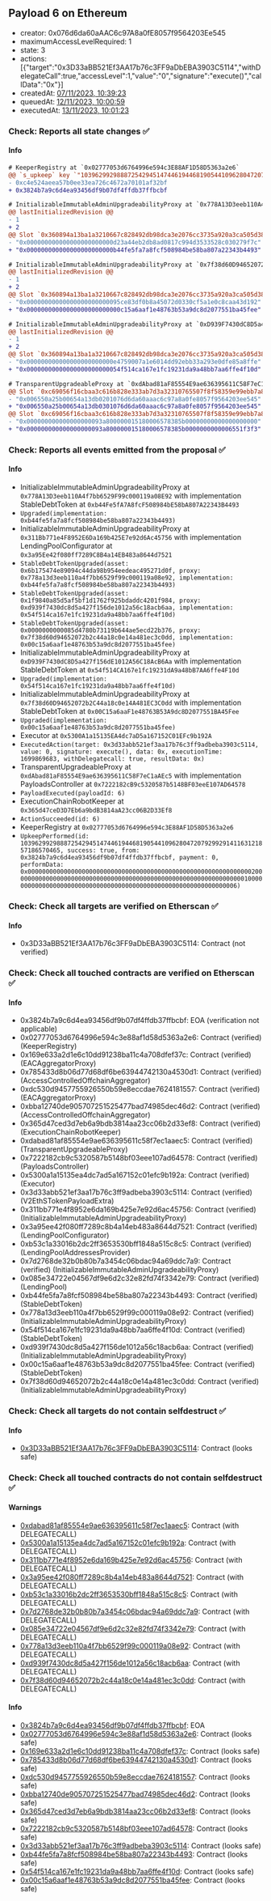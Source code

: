 ## Payload 6 on Ethereum

- creator: 0x076d6da60aAAC6c97A8a0fE8057f9564203Ee545
- maximumAccessLevelRequired: 1
- state: 3
- actions: [{"target":"0x3D33aBB521Ef3AA17b76c3FF9aDbEBA3903C5114","withDelegateCall":true,"accessLevel":1,"value":"0","signature":"execute()","callData":"0x"}]
- createdAt: [07/11/2023, 10:39:23](https://etherscan.io/tx/0x3160fda2b5c38d1b0981de0a1e8326e4996c7e1e7f0a43b120daa27449975e7a)
- queuedAt: [12/11/2023, 10:00:59](https://etherscan.io/tx/0xedd910d73c5cb12f24f67c26c8bd38095e95654d25d152dc0c8af63d4076d2f3)
- executedAt: [13/11/2023, 10:01:23](https://etherscan.io/tx/0xb95c05c33551160eb8349415f5947fdf9072600f12f83e8d915e760178501d6b)

### Check: Reports all state changes :white_check_mark:

#### Info


```diff
# KeeperRegistry at `0x02777053d6764996e594c3E88AF1D58D5363a2e6`
@@ `s_upkeep` key `"103962992988872542945147446194468190544109628047207929929141163121857186570465"`.lastKeeper @@
- 0xc4e524aeea57b0ee33ea726c4672a70101af32bf
+ 0x3824b7a9c6d4ea93456df9b07df4ffdb37ffbcbf

```

```diff
# InitializableImmutableAdminUpgradeabilityProxy at `0x778A13D3eeb110A4f7bb6529F99c000119a08E92` with implementation StableDebtToken at `0xb44Fe5fA7A8fcF508984bE58bA807A22343B4493`
@@ lastInitializedRevision @@
- 1
+ 2
@@ Slot `0x360894a13ba1a3210667c828492db98dca3e2076cc3735a920a3ca505d382bbc` @@
- "0x000000000000000000000000d23a44eb2db8ad0817c994d3533528c030279f7c"
+ "0x000000000000000000000000b44fe5fa7a8fcf508984be58ba807a22343b4493"
```

```diff
# InitializableImmutableAdminUpgradeabilityProxy at `0x7f38d60D94652072b2C44a18c0e14A481EC3C0dd` with implementation StableDebtToken at `0x00C15a6aaF1e48763B53A9dc8D2077551BA45Fee`
@@ lastInitializedRevision @@
- 1
+ 2
@@ Slot `0x360894a13ba1a3210667c828492db98dca3e2076cc3735a920a3ca505d382bbc` @@
- "0x00000000000000000000000095ce83df0b8a45072d0330cf5a1e0c8caa43d192"
+ "0x00000000000000000000000000c15a6aaf1e48763b53a9dc8d2077551ba45fee"
```

```diff
# InitializableImmutableAdminUpgradeabilityProxy at `0xD939F7430dC8D5a427f156dE1012A56C18AcB6Aa` with implementation StableDebtToken at `0x54f514CA167e1fc19231dA9a48bB7AA6ffe4F10d`
@@ lastInitializedRevision @@
- 1
+ 2
@@ Slot `0x360894a13ba1a3210667c828492db98dca3e2076cc3735a920a3ca505d382bbc` @@
- "0x000000000000000000000000e4759007a1e6014dd92ebb33a293e0dfe85a8ffe"
+ "0x00000000000000000000000054f514ca167e1fc19231da9a48bb7aa6ffe4f10d"
```

```diff
# TransparentUpgradeableProxy at `0xdAbad81aF85554E9ae636395611C58F7eC1aAEc5` with implementation PayloadsController at `0x7222182cB9c5320587b5148BF03eeE107AD64578`
@@ Slot `0xc69056f16cbaa3c616b828e333ab7d3a32310765507f8f58359e99ebb7a885f3` @@
- "0x006550a25b00654a13db0201076d6da60aaac6c97a8a0fe8057f9564203ee545"
+ "0x006550a25b00654a13db0301076d6da60aaac6c97a8a0fe8057f9564203ee545"
@@ Slot `0xc69056f16cbaa3c616b828e333ab7d3a32310765507f8f58359e99ebb7a885f4` @@
- "0x000000000000000000093a800000015180006578385b00000000000000000000"
+ "0x000000000000000000093a800000015180006578385b0000000000006551f3f3"
```


### Check: Reports all events emitted from the proposal :white_check_mark:

#### Info

- InitializableImmutableAdminUpgradeabilityProxy at `0x778A13D3eeb110A4f7bb6529F99c000119a08E92` with implementation StableDebtToken at `0xb44Fe5fA7A8fcF508984bE58bA807A22343B4493`
- `Upgraded(implementation: 0xb44fe5fa7a8fcf508984be58ba807a22343b4493)`
- InitializableImmutableAdminUpgradeabilityProxy at `0x311Bb771e4F8952E6Da169b425E7e92d6Ac45756` with implementation LendingPoolConfigurator at `0x3a95Ee42f080ff7289C8B4a14EB483a8644d7521`
- `StableDebtTokenUpgraded(asset: 0x6b175474e89094c44da98b954eedeac495271d0f, proxy: 0x778a13d3eeb110a4f7bb6529f99c000119a08e92, implementation: 0xb44fe5fa7a8fcf508984be58ba807a22343b4493)`
- `StableDebtTokenUpgraded(asset: 0x1f9840a85d5af5bf1d1762f925bdaddc4201f984, proxy: 0xd939f7430dc8d5a427f156de1012a56c18acb6aa, implementation: 0x54f514ca167e1fc19231da9a48bb7aa6ffe4f10d)`
- `StableDebtTokenUpgraded(asset: 0x0000000000085d4780b73119b644ae5ecd22b376, proxy: 0x7f38d60d94652072b2c44a18c0e14a481ec3c0dd, implementation: 0x00c15a6aaf1e48763b53a9dc8d2077551ba45fee)`
- InitializableImmutableAdminUpgradeabilityProxy at `0xD939F7430dC8D5a427f156dE1012A56C18AcB6Aa` with implementation StableDebtToken at `0x54f514CA167e1fc19231dA9a48bB7AA6ffe4F10d`
- `Upgraded(implementation: 0x54f514ca167e1fc19231da9a48bb7aa6ffe4f10d)`
- InitializableImmutableAdminUpgradeabilityProxy at `0x7f38d60D94652072b2C44a18c0e14A481EC3C0dd` with implementation StableDebtToken at `0x00C15a6aaF1e48763B53A9dc8D2077551BA45Fee`
- `Upgraded(implementation: 0x00c15a6aaf1e48763b53a9dc8d2077551ba45fee)`
- Executor at `0x5300A1a15135EA4dc7aD5a167152C01EFc9b192A`
- `ExecutedAction(target: 0x3d33abb521ef3aa17b76c3ff9adbeba3903c5114, value: 0, signature: execute(), data: 0x, executionTime: 1699869683, withDelegatecall: true, resultData: 0x)`
- TransparentUpgradeableProxy at `0xdAbad81aF85554E9ae636395611C58F7eC1aAEc5` with implementation PayloadsController at `0x7222182cB9c5320587b5148BF03eeE107AD64578`
- `PayloadExecuted(payloadId: 6)`
- ExecutionChainRobotKeeper at `0x365d47ceD3D7Eb6a9bdB3814aA23cc06B2D33Ef8`
- `ActionSucceeded(id: 6)`
- KeeperRegistry at `0x02777053d6764996e594c3E88AF1D58D5363a2e6`
- `UpkeepPerformed(id: 103962992988872542945147446194468190544109628047207929929141163121857186570465, success: true, from: 0x3824b7a9c6d4ea93456df9b07df4ffdb37ffbcbf, payment: 0, performData: 0x000000000000000000000000000000000000000000000000000000000000002000000000000000000000000000000000000000000000000000000000000000010000000000000000000000000000000000000000000000000000000000000006)`

### Check: Check all targets are verified on Etherscan :white_check_mark:

#### Info

- 0x3D33aBB521Ef3AA17b76c3FF9aDbEBA3903C5114: Contract (not verified)

### Check: Check all touched contracts are verified on Etherscan :white_check_mark:

#### Info

- 0x3824b7a9c6d4ea93456df9b07df4ffdb37ffbcbf: EOA (verification not applicable)
- 0x02777053d6764996e594c3e88af1d58d5363a2e6: Contract (verified) (KeeperRegistry)
- 0x169e633a2d1e6c10dd91238ba11c4a708dfef37c: Contract (verified) (EACAggregatorProxy)
- 0x785433d8b06d77d68df6be63944742130a4530d1: Contract (verified) (AccessControlledOffchainAggregator)
- 0xdc530d9457755926550b59e8eccdae7624181557: Contract (verified) (EACAggregatorProxy)
- 0xbba12740de905707251525477bad74985dec46d2: Contract (verified) (AccessControlledOffchainAggregator)
- 0x365d47ced3d7eb6a9bdb3814aa23cc06b2d33ef8: Contract (verified) (ExecutionChainRobotKeeper)
- 0xdabad81af85554e9ae636395611c58f7ec1aaec5: Contract (verified) (TransparentUpgradeableProxy)
- 0x7222182cb9c5320587b5148bf03eee107ad64578: Contract (verified) (PayloadsController)
- 0x5300a1a15135ea4dc7ad5a167152c01efc9b192a: Contract (verified) (Executor)
- 0x3d33abb521ef3aa17b76c3ff9adbeba3903c5114: Contract (verified) (V2EthSTokenPayloadExtra)
- 0x311bb771e4f8952e6da169b425e7e92d6ac45756: Contract (verified) (InitializableImmutableAdminUpgradeabilityProxy)
- 0x3a95ee42f080ff7289c8b4a14eb483a8644d7521: Contract (verified) (LendingPoolConfigurator)
- 0xb53c1a33016b2dc2ff3653530bff1848a515c8c5: Contract (verified) (LendingPoolAddressesProvider)
- 0x7d2768de32b0b80b7a3454c06bdac94a69ddc7a9: Contract (verified) (InitializableImmutableAdminUpgradeabilityProxy)
- 0x085e34722e04567df9e6d2c32e82fd74f3342e79: Contract (verified) (LendingPool)
- 0xb44fe5fa7a8fcf508984be58ba807a22343b4493: Contract (verified) (StableDebtToken)
- 0x778a13d3eeb110a4f7bb6529f99c000119a08e92: Contract (verified) (InitializableImmutableAdminUpgradeabilityProxy)
- 0x54f514ca167e1fc19231da9a48bb7aa6ffe4f10d: Contract (verified) (StableDebtToken)
- 0xd939f7430dc8d5a427f156de1012a56c18acb6aa: Contract (verified) (InitializableImmutableAdminUpgradeabilityProxy)
- 0x00c15a6aaf1e48763b53a9dc8d2077551ba45fee: Contract (verified) (StableDebtToken)
- 0x7f38d60d94652072b2c44a18c0e14a481ec3c0dd: Contract (verified) (InitializableImmutableAdminUpgradeabilityProxy)

### Check: Check all targets do not contain selfdestruct :white_check_mark:

#### Info

- [0x3D33aBB521Ef3AA17b76c3FF9aDbEBA3903C5114](https://etherscan.io/address/0x3D33aBB521Ef3AA17b76c3FF9aDbEBA3903C5114): Contract (looks safe)

### Check: Check all touched contracts do not contain selfdestruct :white_check_mark:

#### Warnings

- [0xdabad81af85554e9ae636395611c58f7ec1aaec5](https://etherscan.io/address/0xdabad81af85554e9ae636395611c58f7ec1aaec5): Contract (with DELEGATECALL)
- [0x5300a1a15135ea4dc7ad5a167152c01efc9b192a](https://etherscan.io/address/0x5300a1a15135ea4dc7ad5a167152c01efc9b192a): Contract (with DELEGATECALL)
- [0x311bb771e4f8952e6da169b425e7e92d6ac45756](https://etherscan.io/address/0x311bb771e4f8952e6da169b425e7e92d6ac45756): Contract (with DELEGATECALL)
- [0x3a95ee42f080ff7289c8b4a14eb483a8644d7521](https://etherscan.io/address/0x3a95ee42f080ff7289c8b4a14eb483a8644d7521): Contract (with DELEGATECALL)
- [0xb53c1a33016b2dc2ff3653530bff1848a515c8c5](https://etherscan.io/address/0xb53c1a33016b2dc2ff3653530bff1848a515c8c5): Contract (with DELEGATECALL)
- [0x7d2768de32b0b80b7a3454c06bdac94a69ddc7a9](https://etherscan.io/address/0x7d2768de32b0b80b7a3454c06bdac94a69ddc7a9): Contract (with DELEGATECALL)
- [0x085e34722e04567df9e6d2c32e82fd74f3342e79](https://etherscan.io/address/0x085e34722e04567df9e6d2c32e82fd74f3342e79): Contract (with DELEGATECALL)
- [0x778a13d3eeb110a4f7bb6529f99c000119a08e92](https://etherscan.io/address/0x778a13d3eeb110a4f7bb6529f99c000119a08e92): Contract (with DELEGATECALL)
- [0xd939f7430dc8d5a427f156de1012a56c18acb6aa](https://etherscan.io/address/0xd939f7430dc8d5a427f156de1012a56c18acb6aa): Contract (with DELEGATECALL)
- [0x7f38d60d94652072b2c44a18c0e14a481ec3c0dd](https://etherscan.io/address/0x7f38d60d94652072b2c44a18c0e14a481ec3c0dd): Contract (with DELEGATECALL)

#### Info

- [0x3824b7a9c6d4ea93456df9b07df4ffdb37ffbcbf](https://etherscan.io/address/0x3824b7a9c6d4ea93456df9b07df4ffdb37ffbcbf): EOA
- [0x02777053d6764996e594c3e88af1d58d5363a2e6](https://etherscan.io/address/0x02777053d6764996e594c3e88af1d58d5363a2e6): Contract (looks safe)
- [0x169e633a2d1e6c10dd91238ba11c4a708dfef37c](https://etherscan.io/address/0x169e633a2d1e6c10dd91238ba11c4a708dfef37c): Contract (looks safe)
- [0x785433d8b06d77d68df6be63944742130a4530d1](https://etherscan.io/address/0x785433d8b06d77d68df6be63944742130a4530d1): Contract (looks safe)
- [0xdc530d9457755926550b59e8eccdae7624181557](https://etherscan.io/address/0xdc530d9457755926550b59e8eccdae7624181557): Contract (looks safe)
- [0xbba12740de905707251525477bad74985dec46d2](https://etherscan.io/address/0xbba12740de905707251525477bad74985dec46d2): Contract (looks safe)
- [0x365d47ced3d7eb6a9bdb3814aa23cc06b2d33ef8](https://etherscan.io/address/0x365d47ced3d7eb6a9bdb3814aa23cc06b2d33ef8): Contract (looks safe)
- [0x7222182cb9c5320587b5148bf03eee107ad64578](https://etherscan.io/address/0x7222182cb9c5320587b5148bf03eee107ad64578): Contract (looks safe)
- [0x3d33abb521ef3aa17b76c3ff9adbeba3903c5114](https://etherscan.io/address/0x3d33abb521ef3aa17b76c3ff9adbeba3903c5114): Contract (looks safe)
- [0xb44fe5fa7a8fcf508984be58ba807a22343b4493](https://etherscan.io/address/0xb44fe5fa7a8fcf508984be58ba807a22343b4493): Contract (looks safe)
- [0x54f514ca167e1fc19231da9a48bb7aa6ffe4f10d](https://etherscan.io/address/0x54f514ca167e1fc19231da9a48bb7aa6ffe4f10d): Contract (looks safe)
- [0x00c15a6aaf1e48763b53a9dc8d2077551ba45fee](https://etherscan.io/address/0x00c15a6aaf1e48763b53a9dc8d2077551ba45fee): Contract (looks safe)

